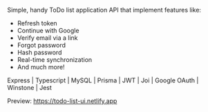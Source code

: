 Simple, handy ToDo list application API that implement features like:
- Refresh token
- Continue with Google
- Verify email via a link
- Forgot password
- Hash password
- Real-time synchronization
- And much more!

Express | Typescript | MySQL | Prisma | JWT | Joi | Google OAuth | Winstone | Jest

Preview: https://todo-list-ui.netlify.app
